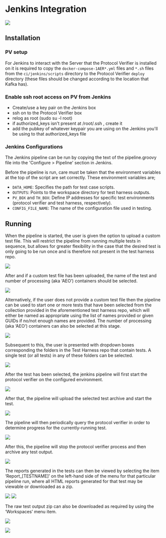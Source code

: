 # Jenkins Integration
![](./images/overview.png)

## Installation
### PV setup
For Jenkins to interact with the Server that the Protocol Verifier is installed on it is required to copy the `docker-compose-1AER*.yml` files and `*.sh` files from the `ci/jenkins/scripts` directory to the Protocol Verifier `deploy` directory (these files should be changed according to the location that Kafka has).

### Enable ssh root access on PV from Jenkins
* Create/use a key pair on the Jenkins box
* ssh on to the Protocol Verifier box
* relog as root (sudo su -l root)
* if authorized_keys isn't present at /root/.ssh , create it
* add the pubkey of whatever keypair you are using on the Jenkins you'll be using to that authorized_keys file
### Jenkins Configurations
The Jenkins pipeline can be run by copying the text of the pipeline.groovy file into the 'Configure > Pipeline' section in Jenkins.

Before the pipeline is run, care must be taken that the environment variables at the top of the script are set correctly. These environment variables are;

* `DATA_HOME`: Specifies the path for test case scripts.
* `OUTPUTS`: Points to the workspace directory for test harness outputs.
* `PV_BOX` and `TH_BOX`: Define IP addresses for specific test environments (protocol verifier and test harness, respectively).
* `CONFIG_FILE_NAME`: The name of the configuration file used in testing.

## Running
When the pipeline is started, the user is given the option to upload a custom test file. This will restrict the pipeline from running multiple tests in sequence, but allows for greater flexibility in the case that the desired test is only going to be run once and is therefore not present in the test harness repo.

![](./images/1.png)

After and if a custom test file has been uploaded, the name of the test and number of processing (aka ‘AEO’) containers should be selected.

![](./images/2.png)

Alternatively, if the user does not provide a custom test file then the pipeline can be used to start one or more tests that have been selected from the collection provided in the aforementioned test harness repo, which will either be named as appropriate using the list of names provided or given GUIDs if no/not enough names are provided. The number of processing (aka ‘AEO’) containers can also be selected at this stage.

![](./images/3.png)

Subsequent to this, the user is presented with dropdown boxes corresponding the folders in the Test Harness repo that contain tests. A single test (or all tests) in any of these folders can be selected.

![](./images/4.png)

After the test has been selected, the jenkins pipeline will first start the protocol verifier on the configured environment.

![](./images/5.png)

After that, the pipeline will upload the selected test archive and start the test.

![](./images/6.png)

The pipeline will then periodically query the protocol verifier in order to determine progress for the currently-running test.

![](./images/7.png)

After this, the pipeline will stop the protocol verifier process and then archive any test output.

![](./images/8.png)

The reports generated in the tests can then be viewed by selecting the item ‘Report_[TESTNAME]’ on the left-hand side of the menu for that particular pipeline run, where all HTML reports generated for that test may be viewable or downloaded as a zip.

![](./images/9.png)
![](./images/10.png)

The raw test output zip can also be downloaded as required by using the ‘Workspaces’ menu item.

![](./images/11.png)

![](./images/12.png)